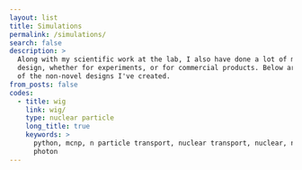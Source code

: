 ```yaml
---
layout: list
title: Simulations
permalink: /simulations/
search: false
description: >
  Along with my scientific work at the lab, I also have done a lot of machine
  design, whether for experiments, or for commercial products. Below are some
  of the non-novel designs I've created.
from_posts: false
codes:
  - title: wig
    link: wig/
    type: nuclear particle
    long_title: true
    keywords: >
      python, mcnp, n particle transport, nuclear transport, nuclear, neutron,
      photon
---
```

